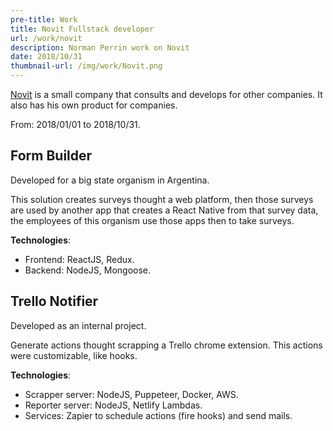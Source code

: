 ```yaml
---
pre-title: Work
title: Novit Fullstack developer
url: /work/novit
description: Norman Perrin work on Novit
date: 2018/10/31
thumbnail-url: /img/work/Novit.png
---
```


[Novit](https://www.novit.com.ar) is a small company that consults and develops for other companies. It also has his own product for companies.

From: 2018/01/01 to 2018/10/31.

## Form Builder

Developed for a big state organism in Argentina.

This solution creates surveys thought a web platform, then those surveys are used by another app that creates a React Native from that survey data, the employees of this organism use those apps then to take surveys.

**Technologies**:

- Frontend: ReactJS, Redux.
- Backend: NodeJS, Mongoose.

## Trello Notifier

Developed as an internal project.

Generate actions thought scrapping a Trello chrome extension. This actions were customizable, like hooks.

**Technologies**:

- Scrapper server: NodeJS, Puppeteer, Docker, AWS.
- Reporter server: NodeJS, Netlify Lambdas.
- Services: Zapier to schedule actions (fire hooks) and send mails.

